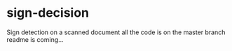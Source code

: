# sign-decision
Sign detection on a scanned document
all the code is on the master branch
readme is coming...
